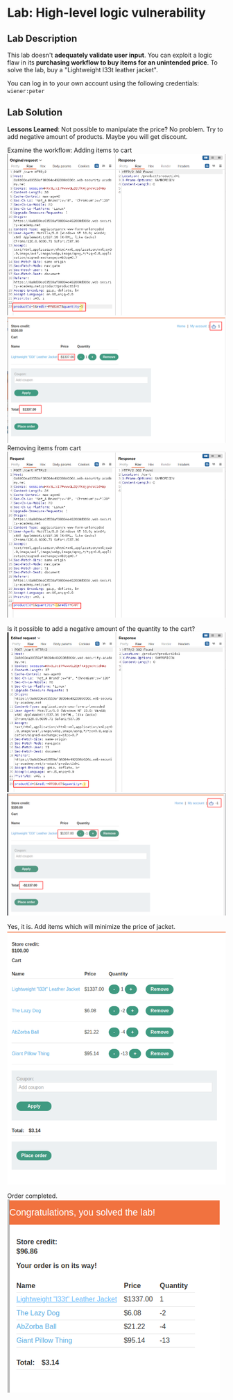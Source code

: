 # Lab: High-level logic vulnerability

## Lab Description

This lab doesn't **adequately validate user input**. You can exploit a logic flaw in its **purchasing workflow to buy items for an unintended price**. To solve the lab, buy a "Lightweight l33t leather jacket".

You can log in to your own account using the following credentials: `wiener:peter`

## Lab Solution

**Lessons Learned**: Not possible to manipulate the price? No problem. Try to add negative amount of products. Maybe you will get discount.

Examine the workflow:
Adding items to cart
![](01-adding-to-cart-requests.png)
![](01-adding-to-cart.png)
Removing items from cart
![](02-deleting-from-cart-request.png)

Is it possible to add a negative amount of the quantity to the cart?
![](03-adding-negative-quantity-request.png)
![](03-adding-negative-quantity.png)

Yes, it is. Add items which will minimize the price of jacket.
![](05-chart-with-negative-amouts.png)

Order completed.
![](06-order-is-on-a-way.png)
